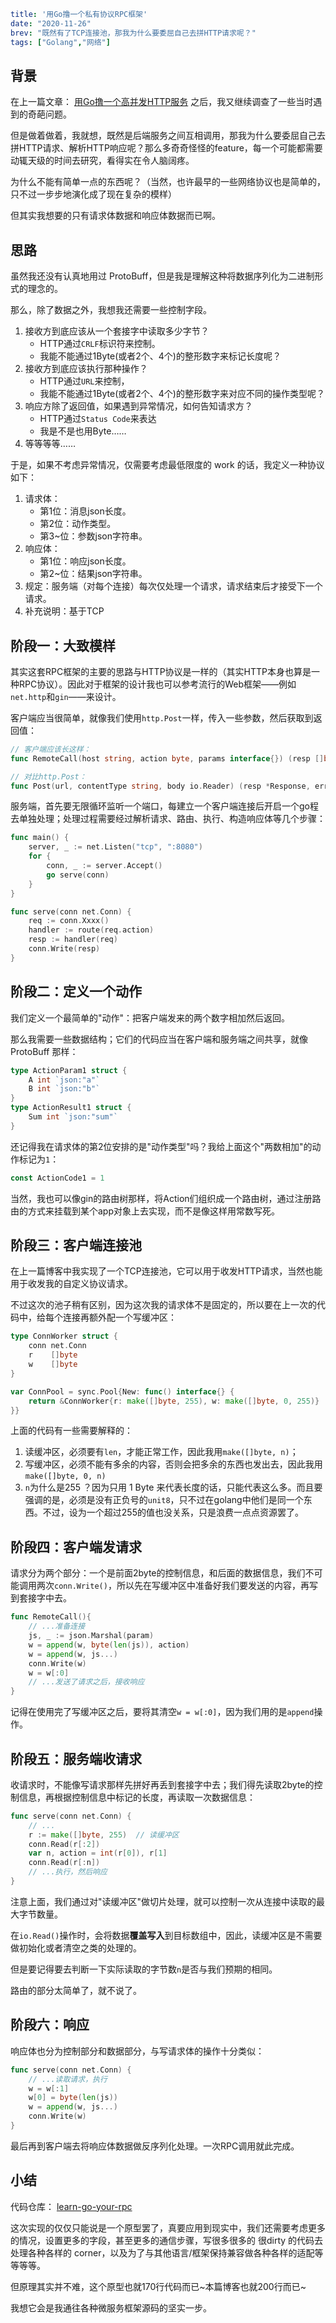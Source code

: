 ```yaml lw-blog-meta
title: '用Go撸一个私有协议RPC框架'
date: "2020-11-26"
brev: "既然有了TCP连接池，那我为什么要委屈自己去拼HTTP请求呢？"
tags: ["Golang","网络"]
```

## 背景

在上一篇文章： [用Go撸一个高并发HTTP服务](https://lewinblog.com/blog/page/2020/201123-%E7%94%A8go%E6%92%B8%E4%B8%80%E4%B8%AA%E9%AB%98%E5%B9%B6%E5%8F%91http%E6%9C%8D%E5%8A%A1.md) 之后，我又继续调查了一些当时遇到的奇葩问题。

但是做着做着，我就想，既然是后端服务之间互相调用，那我为什么要委屈自己去拼HTTP请求、解析HTTP响应呢？那么多奇奇怪怪的feature，每一个可能都需要动辄天级的时间去研究，看得实在令人脑阔疼。

为什么不能有简单一点的东西呢？（当然，也许最早的一些网络协议也是简单的，只不过一步步地演化成了现在复杂的模样）

但其实我想要的只有请求体数据和响应体数据而已啊。

## 思路

虽然我还没有认真地用过 ProtoBuff，但是我是理解这种将数据序列化为二进制形式的理念的。

那么，除了数据之外，我想我还需要一些控制字段。

1. 接收方到底应该从一个套接字中读取多少字节？
    - HTTP通过`CRLF`标识符来控制。
    - 我能不能通过1Byte(或者2个、4个)的整形数字来标记长度呢？
2. 接收方到底应该执行那种操作？
    - HTTP通过`URL`来控制，
    - 我能不能通过1Byte(或者2个、4个)的整形数字来对应不同的操作类型呢？
3. 响应方除了返回值，如果遇到异常情况，如何告知请求方？
    - HTTP通过`Status Code`来表达
    - 我是不是也用Byte……
4. 等等等等……

于是，如果不考虑异常情况，仅需要考虑最低限度的 work 的话，我定义一种协议如下：

1. 请求体：
    - 第1位：消息json长度。
    - 第2位：动作类型。
    - 第3~位：参数json字符串。
2. 响应体：
    - 第1位：响应json长度。
    - 第2~位：结果json字符串。
3. 规定：服务端（对每个连接）每次仅处理一个请求，请求结束后才接受下一个请求。
4. 补充说明：基于TCP

## 阶段一：大致模样

其实这套RPC框架的主要的思路与HTTP协议是一样的（其实HTTP本身也算是一种RPC协议）。因此对于框架的设计我也可以参考流行的Web框架——例如`net.http`和`gin`——来设计。

客户端应当很简单，就像我们使用`http.Post`一样，传入一些参数，然后获取到返回值：

```go
// 客户端应该长这样：
func RemoteCall(host string, action byte, params interface{}) (resp []byte, err error) {}

// 对比http.Post：
func Post(url, contentType string, body io.Reader) (resp *Response, err error) {}
```

服务端，首先要无限循环监听一个端口，每建立一个客户端连接后开启一个go程去单独处理；处理过程需要经过解析请求、路由、执行、构造响应体等几个步骤：

```go
func main() {
	server, _ := net.Listen("tcp", ":8080")
	for {
		conn, _ := server.Accept()
		go serve(conn)
	}
}

func serve(conn net.Conn) {
    req := conn.Xxxx()
    handler := route(req.action)
    resp := handler(req)
    conn.Write(resp)
}
```

## 阶段二：定义一个动作

我们定义一个最简单的"动作"：把客户端发来的两个数字相加然后返回。

那么我需要一些数据结构；它们的代码应当在客户端和服务端之间共享，就像 ProtoBuff 那样：

```go
type ActionParam1 struct {
	A int `json:"a"`
	B int `json:"b"`
}
type ActionResult1 struct {
	Sum int `json:"sum"`
}
```

还记得我在请求体的第2位安排的是"动作类型"吗？我给上面这个"两数相加"的动作标记为`1`：

```go
const ActionCode1 = 1
```

当然，我也可以像gin的路由树那样，将Action们组织成一个路由树，通过注册路由的方式来挂载到某个app对象上去实现，而不是像这样用常数写死。

## 阶段三：客户端连接池

在上一篇博客中我实现了一个TCP连接池，它可以用于收发HTTP请求，当然也能用于收发我的自定义协议请求。

不过这次的池子稍有区别，因为这次我的请求体不是固定的，所以要在上一次的代码中，给每个连接再额外配一个写缓冲区：

```go
type ConnWorker struct {
	conn net.Conn
	r    []byte
	w    []byte
}

var ConnPool = sync.Pool{New: func() interface{} {
	return &ConnWorker{r: make([]byte, 255), w: make([]byte, 0, 255)}
}}
```

上面的代码有一些需要解释的：

1. 读缓冲区，必须要有`len`，才能正常工作，因此我用`make([]byte, n)`；
2. 写缓冲区，必须不能有多余的内容，否则会把多余的东西也发出去，因此我用`make([]byte, 0, n)`
3. `n`为什么是255 ？因为只用 1 Byte 来代表长度的话，只能代表这么多。而且要强调的是，必须是没有正负号的`unit8`，只不过在golang中他们是同一个东西。不过，设为一个超过255的值也没关系，只是浪费一点点资源罢了。

## 阶段四：客户端发请求

请求分为两个部分：一个是前面2byte的控制信息，和后面的数据信息，我们不可能调用两次`conn.Write()`，所以先在写缓冲区中准备好我们要发送的内容，再写到套接字中去。

```go
func RemoteCall(){
    // ...准备连接
    js, _ := json.Marshal(param)
    w = append(w, byte(len(js)), action)
    w = append(w, js...)
    conn.Write(w)
    w = w[:0]
    // ...发送了请求之后，接收响应
}
```

记得在使用完了写缓冲区之后，要将其清空`w = w[:0]`，因为我们用的是`append`操作。

## 阶段五：服务端收请求

收请求时，不能像写请求那样先拼好再丢到套接字中去；我们得先读取2byte的控制信息，再根据控制信息中标记的长度，再读取一次数据信息：

```go
func serve(conn net.Conn) {
    // ...
	r := make([]byte, 255)  // 读缓冲区
    conn.Read(r[:2])
    var n, action = int(r[0]), r[1]
    conn.Read(r[:n])
    // ...执行，然后响应
}
```

注意上面，我们通过对"读缓冲区"做切片处理，就可以控制一次从连接中读取的最大字节数量。

在`io.Read()`操作时，会将数据**覆盖写入**到目标数组中，因此，读缓冲区是不需要做初始化或者清空之类的处理的。

但是要记得要去判断一下实际读取的字节数`n`是否与我们预期的相同。

路由的部分太简单了，就不说了。

## 阶段六：响应

响应体也分为控制部分和数据部分，与写请求体的操作十分类似：

```go
func serve(conn net.Conn) {
    // ...读取请求，执行
    w = w[:1]
    w[0] = byte(len(js))
    w = append(w, js...)
    conn.Write(w)
}
```

最后再到客户端去将响应体数据做反序列化处理。一次RPC调用就此完成。

## 小结

代码仓库： [learn-go-your-rpc](https://github.com/Saodd/learn-go-your-rpc) 

这次实现的仅仅只能说是一个原型罢了，真要应用到现实中，我们还需要考虑更多的情况，设置更多的字段，甚至更多的通信步骤，写很多很多的 很dirty 的代码去处理各种各样的 corner，以及为了与其他语言/框架保持兼容做各种各样的适配等等等等。

但原理其实并不难，这个原型也就170行代码而已~本篇博客也就200行而已~

我想它会是我通往各种微服务框架源码的坚实一步。
